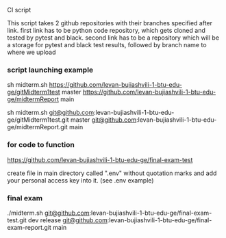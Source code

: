  CI script
 
 This script takes 2 github repositories with their branches specified after link.
 first link has to be python code repository, which gets cloned and tested by pytest and black.
 second link has to be a repository which will be a storage for pytest and black test results, followed by branch name to where we upload


 ### script launching example
 
 sh midterm.sh https://github.com/levan-bujiashvili-1-btu-edu-ge/gitMidterm1test master https://github.com/levan-bujiashvili-1-btu-edu-ge/midtermReport main
 
 sh midterm.sh git@github.com:levan-bujiashvili-1-btu-edu-ge/gitMidterm1test.git  master git@github.com:levan-bujiashvili-1-btu-edu-ge/midtermReport.git main
### for code to function

https://github.com/levan-bujiashvili-1-btu-edu-ge/final-exam-test

 create file in main directory called ".env" without quotation marks and add your personal access key into it. (see .env example)

 ### final exam
./midterm.sh git@github.com:levan-bujiashvili-1-btu-edu-ge/final-exam-test.git dev release git@github.com:levan-bujiashvili-1-btu-edu-ge/final-exam-report.git main